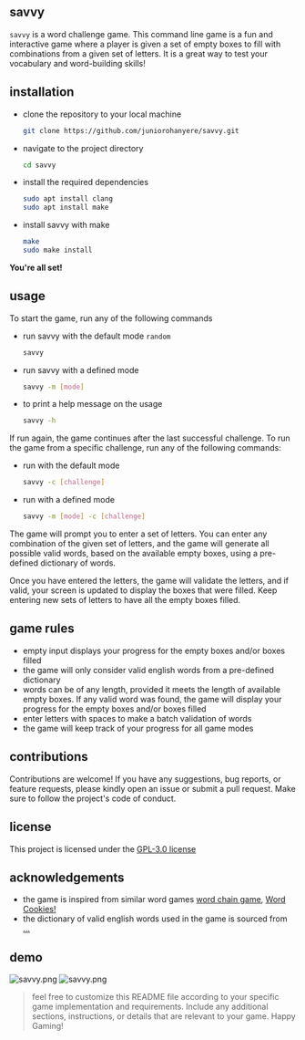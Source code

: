 ## savvy

`savvy` is a word challenge game. This command line game is a fun and interactive game where a player is given a set of empty boxes to fill with combinations from a given set of letters. It is a great way to test your vocabulary and word-building skills!

## installation

- clone the repository to your local machine
	```bash
	git clone https://github.com/juniorohanyere/savvy.git
	```

- navigate to the project directory
	```bash
	cd savvy
	```

- install the required dependencies
	```bash
	sudo apt install clang
	sudo apt install make
	```

- install savvy with make
	```bash
	make
	sudo make install
	```

**You're all set!**

## usage

To start the game, run any of the following commands

- run savvy with the default mode `random`
	```bash
	savvy
	```
- run savvy with a defined mode
	```bash
	savvy -m [mode]
	```
- to print a help message on the usage
	```bash
	savvy -h
	```
If run again, the game continues after the last successful challenge. To run the game from a specific challenge, run any of the following commands:

- run with the default mode
	```bash
	savvy -c [challenge]
	```

- run with a defined mode
	```bash
	savvy -m [mode] -c [challenge]
	```
The game will prompt you to enter a set of letters. You can enter any combination of the given set of letters, and the game will generate all possible valid words, based on the available empty boxes, using a pre-defined dictionary of words.

Once you have entered the letters, the game will validate the letters, and if valid, your screen is updated to display the boxes that were filled. Keep entering new sets of letters to have all the empty boxes filled.

## game rules

- empty input displays your progress for the empty boxes and/or boxes filled
- the game will only consider valid english words from a pre-defined dictionary
- words can be of any length, provided it meets the length of available empty boxes. If any valid word was found, the game will display your progress for the empty boxes and/or boxes filled
- enter letters with spaces to make a batch validation of words
- the game will keep track of your progress for all game modes

## contributions

Contributions are welcome! If you have any suggestions, bug reports, or feature requests, please kindly open an issue or submit a pull request. Make sure to follow the project's code of conduct.

## license

This project is licensed under the [GPL-3.0 license](LICENSE)

## acknowledgements

- the game is inspired from similar word games
[word chain game](https://github.com/juniorohanyere/word_chain_game.git), [Word Cookies!](todo)
- the dictionary of valid english words used in the game is sourced from [...](todo)

## demo

![savvy.png](https://github.com/juniorohanyere/savvy/assets/106378800/f647d7d0-6150-44c4-97ef-246163dd1327)
![savvy.png](https://github.com/juniorohanyere/savvy/assets/106378800/99cd5a78-d267-47bd-9733-72a5144a4aa5)

> feel free to customize this README file according to your specific game implementation and requirements. Include any additional sections, instructions, or details that are relevant to your game. Happy Gaming!
